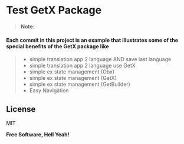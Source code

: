 # Test GetX Package
 
> **Note:**
 
 
#### <i class="icon-hdd"></i> Each **commit** in this project is an example that illustrates some of the special benefits of the GetX package like

 > - simple translation app 2 language AND save last language
 > - simple translation app 2 language use GetX
 > - simple ex state management (Obx)
 > - simple ex state management (GetX)
 > - simple ex state management (GetBuilder)
 > - Easy Navigation

License
----

MIT


**Free Software, Hell Yeah!**
